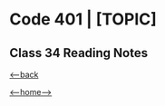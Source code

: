 # Code 401 | [TOPIC]

## Class 34 Reading Notes



[<--back](401week7.md)

[<--home-->](../../README.md)

